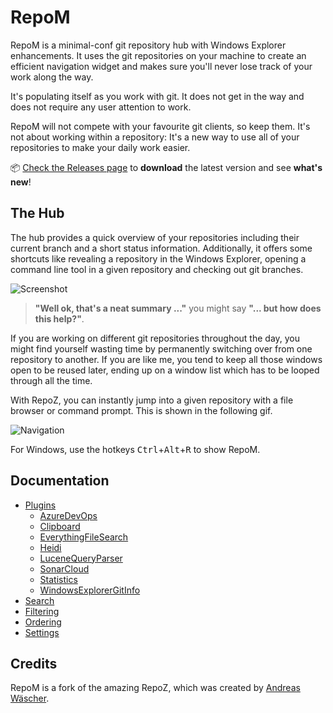 # RepoM

RepoM is a minimal-conf git repository hub with Windows Explorer enhancements. It uses the git repositories on your machine to create an efficient navigation widget and makes sure you'll never lose track of your work along the way.

It's populating itself as you work with git. It does not get in the way and does not require any user attention to work.

RepoM will not compete with your favourite git clients, so keep them. It's not about working within a repository: It's a new way to use all of your repositories to make your daily work easier.

📦  [Check the Releases page](https://github.com/coenm/RepoM/releases) to **download** the latest version and see **what's new**!

## The Hub

The hub provides a quick overview of your repositories including their current branch and a short status information. Additionally, it offers some shortcuts like revealing a repository in the Windows Explorer, opening a command line tool in a given repository and checking out git branches.

![Screenshot](https://raw.githubusercontent.com/awaescher/RepoZ/master/_doc/RepoZ-ReadMe-UI-Both.png)

> **"Well ok, that's a neat summary ..."** you might say **"... but how does this help?"**.

If you are working on different git repositories throughout the day, you might find yourself wasting time by permanently switching over from one repository to another. If you are like me, you tend to keep all those windows open to be reused later, ending up on a window list which has to be looped through all the time.

With RepoZ, you can instantly jump into a given repository with a file browser or command prompt. This is shown in the following gif.

![Navigation](https://raw.githubusercontent.com/awaescher/RepoZ/master/_doc/QuickNavigation.gif)

For Windows, use the hotkeys <kbd>Ctrl</kbd>+<kbd>Alt</kbd>+<kbd>R</kbd> to show RepoM.

<!--
To open a file browser, simply press <kbd>Return</kbd> on the keyboard once you selected a repository. To open a command prompt instead, hold <kbd>Ctrl</kbd> on Windows while pressing <kbd>Return</kbd>. These modifier keys will also work with mouse navigation.
-->
## Documentation

- [Plugins](_doc/Plugins.md)
  - [AzureDevOps](_doc/RepoM.Plugin.AzureDevOps.md)
  - [Clipboard](_doc/RepoM.Plugin.Clipboard.md)
  - [EverythingFileSearch](_doc/RepoM.Plugin.EverythingFileSearch.md)
  - [Heidi](_doc/RepoM.Plugin.Heidi.md)
  - [LuceneQueryParser](_doc/RepoM.Plugin.LuceneQueryParser.md)
  - [SonarCloud](_doc/RepoM.Plugin.SonarCloud.md)
  - [Statistics](_doc/RepoM.Plugin.Statistics.md)
  - [WindowsExplorerGitInfo](_doc/RepoM.Plugin.WindowsExplorerGitInfo.md)
- [Search](_doc/Search.md)
- [Filtering](_doc/Filtering.md)
- [Ordering](_doc/Ordering.md)
- [Settings](_doc/Settings.md)

<!-- snippet: ReceivedCalls -->

## Credits

RepoM is a fork of the amazing RepoZ, which was created by [Andreas Wäscher](https://github.com/awaescher/RepoZ).
